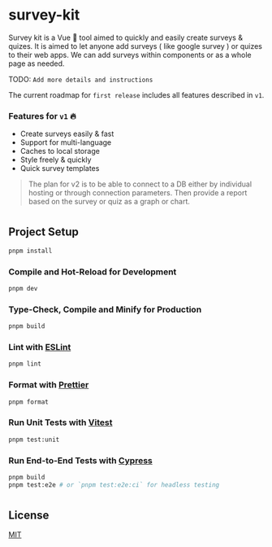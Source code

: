 # survey-kit

Survey kit is a Vue 💚 tool aimed to quickly and easily create surveys & quizes. It is aimed to let anyone add surveys ( like google survey ) or quizes to their web apps. We can add surveys within components or as a whole page as needed. 

TODO: `Add more details and instructions`

The current roadmap for `first release` includes all features described in `v1`.

### Features for `v1` 🔥

* Create surveys easily & fast
* Support for multi-language
* Caches to local storage
* Style freely & quickly
* Quick survey templates

> The plan for v2 is to be able to connect to a DB either by individual hosting or through connection parameters. Then provide a report based on the survey or quiz as a graph or chart. 

#

## Project Setup

```sh
pnpm install
```

### Compile and Hot-Reload for Development

```sh
pnpm dev
```

### Type-Check, Compile and Minify for Production

```sh
pnpm build
```

### Lint with [ESLint](https://eslint.org/)

```sh
pnpm lint
```

### Format with [Prettier](https://prettier.io/)

```sh
pnpm format
```

### Run Unit Tests with [Vitest](https://vitest.dev/)

```sh
pnpm test:unit
```

### Run End-to-End Tests with [Cypress](https://www.cypress.io/)

```sh
pnpm build
pnpm test:e2e # or `pnpm test:e2e:ci` for headless testing
```
#

## License

[MIT](https://opensource.org/licenses/MIT)


